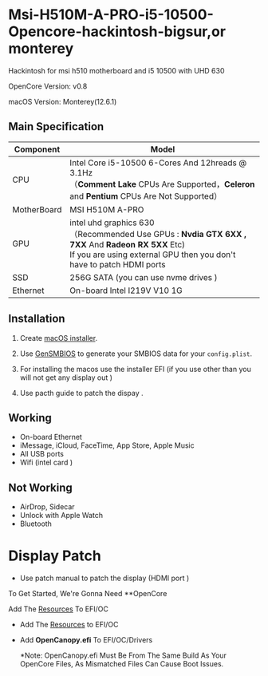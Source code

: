 # Msi-H510M-A-PRO-i5-10500-Opencore-hackintosh-bigsur,or monterey
Hackintosh  for msi h510  motherboard  and i5 10500 with  UHD 630 


OpenCore Version: v0.8

macOS Version: Monterey(12.6.1)

## Main Specification

| Component   | Model                                                        |
| ----------- | ------------------------------------------------------------ |
| CPU         | Intel Core i5-10500 6-Cores And 12hreads @ 3.1Hz<br/>（**Comment Lake** CPUs Are Supported，**Celeron** and **Pentium** CPUs Are Not Supported） |
| MotherBoard | MSI H510M A-PRO<br/>    |
| GPU         | intel uhd graphics 630<br/>（Recommended Use GPUs : **Nvdia GTX 6XX , 7XX** And **Radeon RX 5XX** Etc)  <br/> If you are using external GPU then you don't have to patch HDMI ports |
| SSD         | 256G SATA (you can use  nvme drives )
| Ethernet    | On-board Intel I219V V10 1G<br/>

## Installation

1. Create [macOS installer](https://dortania.github.io/OpenCore-Install-Guide/installer-guide/mac-install.html#downloading-macos-modern-os).

2. Use [GenSMBIOS](https://github.com/corpnewt/GenSMBIOS) to generate your SMBIOS data for your `config.plist`. 

3. For  installing the macos use the installer EFI (if you use other than  you will not get any display out )
4. Use pacth guide to patch the dispay  .

## Working

- On-board Ethernet
- iMessage, iCloud, FaceTime, App Store, Apple Music
- All USB ports
- Wifi (intel card )

## Not Working

- AirDrop, Sidecar
- Unlock with Apple Watch
- Bluetooth
# Display Patch
- Use patch manual to patch the display (HDMI port )

To Get Started, We're Gonna Need **OpenCore 

 Add The [Resources](https://github.com/acidanthera/OcBinaryData) To EFI/OC

- Add The [Resources](https://github.com/acidanthera/OcBinaryData) to EFI/OC

- Add **OpenCanopy.efi** To EFI/OC/Drivers

  *Note: OpenCanopy.efi Must Be From The Same Build As Your OpenCore Files, As Mismatched Files Can Cause Boot Issues.
